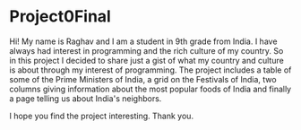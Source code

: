 # Project0Final

Hi! My name is Raghav and I am a student in 9th grade from India. I have always had interest in programming and the rich culture 
of my country. So in this project I decided to share just a gist of what my country and culture is about through my interest 
of programming. The project includes a table of some of the Prime Ministers of India, a grid on the Festivals of India,
two columns giving information about the most popular foods of India and finally a page telling us about India's neighbors.

 I hope you find the project interesting. Thank you.
